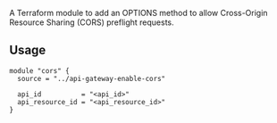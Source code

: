 A Terraform module to add an OPTIONS method to allow Cross-Origin Resource Sharing (CORS) preflight requests.

## Usage

``` hcl
module "cors" {
  source = "../api-gateway-enable-cors"

  api_id          = "<api_id>"
  api_resource_id = "<api_resource_id>"
}
```
